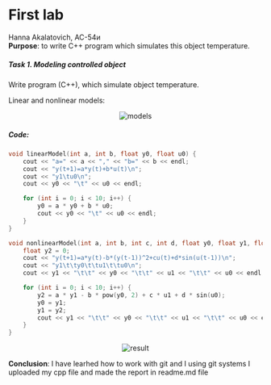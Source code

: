 # First lab
Hanna Akalatovich, AC-54и\
**Purpose**: to write C++ program which simulates this object temperature.
##### Task 1. Modeling controlled object

Write program (C++), which simulate object temperature.

Linear and nonlinear models:

<p align="center">
<img rel="images/img2.png" alt="models">
</p>


##### Code:
```c++
void linearModel(int a, int b, float y0, float u0) {
	cout << "a=" << a << "," << "b=" << b << endl;
	cout << "y(t+1)=a*y(t)+b*u(t)\n";
	cout << "y1\tu0\n";
	cout << y0 << "\t" << u0 << endl;

	for (int i = 0; i < 10; i++) {
		y0 = a * y0 + b * u0;
		cout << y0 << "\t" << u0 << endl;
	}
}

void nonlinearModel(int a, int b, int c, int d, float y0, float y1, float u0, float u1) {
	float y2 = 0;
	cout << "y(t+1)=a*y(t)-b*(y(t-1))^2+cu(t)+d*sin(u(t-1))\n";
	cout << "y1\t\ty0\t\tu1\t\tu0\n";
	cout << y1 << "\t\t" << y0 << "\t\t" << u1 << "\t\t" << u0 << endl;

	for (int i = 0; i < 10; i++) {
		y2 = a * y1 - b * pow(y0, 2) + c * u1 + d * sin(u0);
		y0 = y1;
		y1 = y2;
		cout << y1 << "\t\t" << y0 << "\t\t" << u1 << "\t\t" << u0 << endl;
	}
}
```
<p align="center">
<img rel="images/result.jpg" alt="result">
</p>

**Conclusion**: I have learhed how to work with git and I using git systems I uploaded my cpp file and made the report in readme.md file

